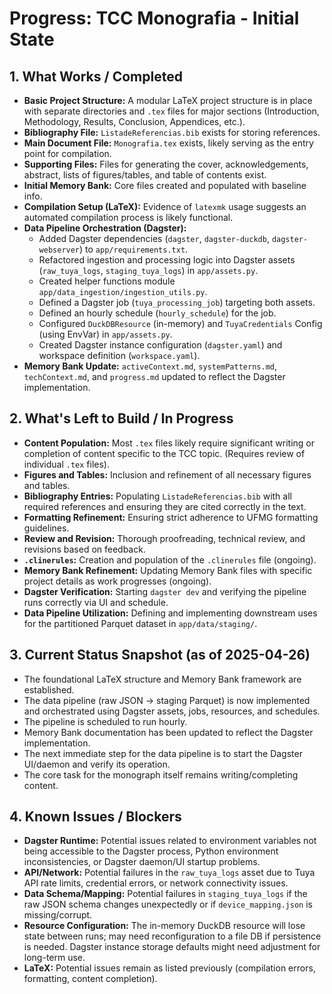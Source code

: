 # Progress: TCC Monografia - Initial State

## 1. What Works / Completed

-   **Basic Project Structure:** A modular LaTeX project structure is in place with separate directories and `.tex` files for major sections (Introduction, Methodology, Results, Conclusion, Appendices, etc.).
-   **Bibliography File:** `ListadeReferencias.bib` exists for storing references.
-   **Main Document File:** `Monografia.tex` exists, likely serving as the entry point for compilation.
-   **Supporting Files:** Files for generating the cover, acknowledgements, abstract, lists of figures/tables, and table of contents exist.
-   **Initial Memory Bank:** Core files created and populated with baseline info.
-   **Compilation Setup (LaTeX):** Evidence of `latexmk` usage suggests an automated compilation process is likely functional.
-   **Data Pipeline Orchestration (Dagster):**
    -   Added Dagster dependencies (`dagster`, `dagster-duckdb`, `dagster-webserver`) to `app/requirements.txt`.
    -   Refactored ingestion and processing logic into Dagster assets (`raw_tuya_logs`, `staging_tuya_logs`) in `app/assets.py`.
    -   Created helper functions module `app/data_ingestion/ingestion_utils.py`.
    -   Defined a Dagster job (`tuya_processing_job`) targeting both assets.
    -   Defined an hourly schedule (`hourly_schedule`) for the job.
    -   Configured `DuckDBResource` (in-memory) and `TuyaCredentials` Config (using EnvVar) in `app/assets.py`.
    -   Created Dagster instance configuration (`dagster.yaml`) and workspace definition (`workspace.yaml`).
-   **Memory Bank Update:** `activeContext.md`, `systemPatterns.md`, `techContext.md`, and `progress.md` updated to reflect the Dagster implementation.

## 2. What's Left to Build / In Progress

-   **Content Population:** Most `.tex` files likely require significant writing or completion of content specific to the TCC topic. (Requires review of individual `.tex` files).
-   **Figures and Tables:** Inclusion and refinement of all necessary figures and tables.
-   **Bibliography Entries:** Populating `ListadeReferencias.bib` with all required references and ensuring they are cited correctly in the text.
-   **Formatting Refinement:** Ensuring strict adherence to UFMG formatting guidelines.
-   **Review and Revision:** Thorough proofreading, technical review, and revisions based on feedback.
-   **`.clinerules`:** Creation and population of the `.clinerules` file (ongoing).
-   **Memory Bank Refinement:** Updating Memory Bank files with specific project details as work progresses (ongoing).
-   **Dagster Verification:** Starting `dagster dev` and verifying the pipeline runs correctly via UI and schedule.
-   **Data Pipeline Utilization:** Defining and implementing downstream uses for the partitioned Parquet dataset in `app/data/staging/`.

## 3. Current Status Snapshot (as of 2025-04-26)

-   The foundational LaTeX structure and Memory Bank framework are established.
-   The data pipeline (raw JSON -> staging Parquet) is now implemented and orchestrated using Dagster assets, jobs, resources, and schedules.
-   The pipeline is scheduled to run hourly.
-   Memory Bank documentation has been updated to reflect the Dagster implementation.
-   The next immediate step for the data pipeline is to start the Dagster UI/daemon and verify its operation.
-   The core task for the monograph itself remains writing/completing content.

## 4. Known Issues / Blockers

-   **Dagster Runtime:** Potential issues related to environment variables not being accessible to the Dagster process, Python environment inconsistencies, or Dagster daemon/UI startup problems.
-   **API/Network:** Potential failures in the `raw_tuya_logs` asset due to Tuya API rate limits, credential errors, or network connectivity issues.
-   **Data Schema/Mapping:** Potential failures in `staging_tuya_logs` if the raw JSON schema changes unexpectedly or if `device_mapping.json` is missing/corrupt.
-   **Resource Configuration:** The in-memory DuckDB resource will lose state between runs; may need reconfiguration to a file DB if persistence is needed. Dagster instance storage defaults might need adjustment for long-term use.
-   **LaTeX:** Potential issues remain as listed previously (compilation errors, formatting, content completion).
